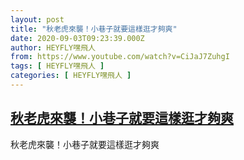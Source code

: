```yaml
---
layout: post
title: "秋老虎來襲！小巷子就要這樣逛才夠爽"
date: 2020-09-03T09:23:39.000Z
author: HEYFLY嘿飛人
from: https://www.youtube.com/watch?v=CiJaJ7ZuhgI
tags: [ HEYFLY嘿飛人 ]
categories: [ HEYFLY嘿飛人 ]
---
```

<!--1599125019000-->
[秋老虎來襲！小巷子就要這樣逛才夠爽](https://www.youtube.com/watch?v=CiJaJ7ZuhgI)
------

<div>
秋老虎來襲！小巷子就要這樣逛才夠爽
</div>
